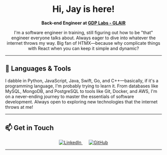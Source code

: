 <h1 align="center">Hi, Jay is here!</h1>

<p align="center">
  <strong>Back-end Engineer at <a href="https://gdplabs.id/" target="_blank">GDP Labs - GLAIR</a></strong>
</p>

<p align="center">
  I'm a software engineer in training, still figuring out how to be "that" engineer everyone talks about. Always eager to dive into whatever the internet throws my way. Big fan of HTMX—because why complicate things with React when you can keep it simple and dynamic?
</p>

---

## 🔧 Languages & Tools

I dabble in Python, JavaScript, Java, Swift, Go, and C++—basically, if it's a programming language, I'm probably trying to learn it. From databases like MySQL, MongoDB, and PostgreSQL to tools like Git, Docker, and AWS, I'm on a never-ending journey to master the essentials of software development. Always open to exploring new technologies that the internet throws at me!

---

## 📫 Get in Touch

<div align="center">
  <a href="https://www.linkedin.com/in/jamessaldo/" target="_blank" style="margin: 0 10px;">
    <img src="https://img.icons8.com/color/40/000000/linkedin.png" alt="LinkedIn"/>
  </a>
  <a href="https://github.com/jamessaldo" target="_blank" style="margin: 0 10px;">
    <img src="https://img.icons8.com/ios-glyphs/40/000000/github.png" alt="GitHub"/>
  </a>
</div>

---
